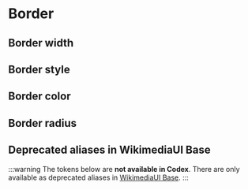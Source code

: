 <script setup>
import CdxDocsTokensTable from '../../src/components/tokens/TokensTable.vue';
import tokens from '@wikimedia/codex-design-tokens/theme-wikimedia-ui.json';
import aliases from '@wikimedia/codex-design-tokens/deprecated-aliases-wikimedia-ui-base.json';
</script>

# Border

## Border width

<cdx-docs-tokens-table
	:tokens="tokens['border-width']"
	token-demo="CdxDocsTokenDemo"
	token-category="border"
	css-property="border-width"
/>

## Border style

<cdx-docs-tokens-table
	:tokens="tokens['border-style']"
	token-demo="CdxDocsTokenDemo"
	token-category="border"
	css-property="border-style"
/>

## Border color

<cdx-docs-tokens-table
	:tokens="tokens['border-color']"
	token-demo="CdxDocsTokenDemo"
	token-category="border"
	css-property="border-color"
/>

## Border radius
<cdx-docs-tokens-table
	:tokens="tokens['border-radius']"
	token-demo="CdxDocsTokenDemo"
	token-category="border"
	css-property="border-radius"
/>

## Deprecated aliases in WikimediaUI Base

:::warning
The tokens below are **not available in Codex**. There are only available as deprecated aliases in
[WikimediaUI Base](https://www.npmjs.com/package/wikimedia-ui-base).
:::

<cdx-docs-tokens-table
	:tokens="aliases.border"
	token-demo="CdxDocsTokenDemo"
	token-category="border"
	css-property="border"
/>

<cdx-docs-tokens-table
	:tokens="aliases['border-color']"
	token-demo="CdxDocsTokenDemo"
	token-category="border"
	css-property="border-color"
/>
